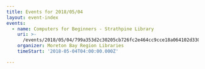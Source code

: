 ```yaml
---
title: Events for 2018/05/04
layout: event-index
events:
  - name: Computers for Beginners - Strathpine Library
    uri: >-
      /events/2018/05/04/799a353d2c30205cb726fc2e464cc9cce18a064102d33011e063bd60f5ae5646
    organizer: Moreton Bay Region Libraries
    timeStart: '2018-05-04T04:00:00.000Z'

---
```


